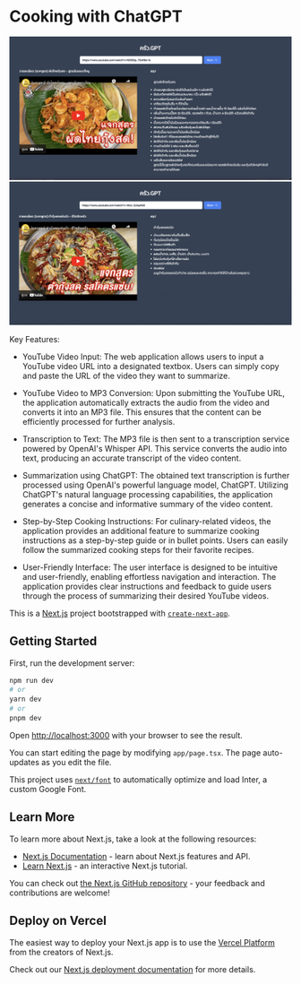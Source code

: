 # Cooking with ChatGPT

![alt text](demo-1.png)
![alt text](demo-2.png)

Key Features:

- YouTube Video Input: The web application allows users to input a YouTube video URL into a designated textbox. Users can simply copy and paste the URL of the video they want to summarize.

- YouTube Video to MP3 Conversion: Upon submitting the YouTube URL, the application automatically extracts the audio from the video and converts it into an MP3 file. This ensures that the content can be efficiently processed for further analysis.

- Transcription to Text: The MP3 file is then sent to a transcription service powered by OpenAI's Whisper API. This service converts the audio into text, producing an accurate transcript of the video content.

- Summarization using ChatGPT: The obtained text transcription is further processed using OpenAI's powerful language model, ChatGPT. Utilizing ChatGPT's natural language processing capabilities, the application generates a concise and informative summary of the video content.

- Step-by-Step Cooking Instructions: For culinary-related videos, the application provides an additional feature to summarize cooking instructions as a step-by-step guide or in bullet points. Users can easily follow the summarized cooking steps for their favorite recipes.

- User-Friendly Interface: The user interface is designed to be intuitive and user-friendly, enabling effortless navigation and interaction. The application provides clear instructions and feedback to guide users through the process of summarizing their desired YouTube videos.

This is a [Next.js](https://nextjs.org/) project bootstrapped with [`create-next-app`](https://github.com/vercel/next.js/tree/canary/packages/create-next-app).

## Getting Started

First, run the development server:

```bash
npm run dev
# or
yarn dev
# or
pnpm dev
```

Open [http://localhost:3000](http://localhost:3000) with your browser to see the result.

You can start editing the page by modifying `app/page.tsx`. The page auto-updates as you edit the file.

This project uses [`next/font`](https://nextjs.org/docs/basic-features/font-optimization) to automatically optimize and load Inter, a custom Google Font.

## Learn More

To learn more about Next.js, take a look at the following resources:

- [Next.js Documentation](https://nextjs.org/docs) - learn about Next.js features and API.
- [Learn Next.js](https://nextjs.org/learn) - an interactive Next.js tutorial.

You can check out [the Next.js GitHub repository](https://github.com/vercel/next.js/) - your feedback and contributions are welcome!

## Deploy on Vercel

The easiest way to deploy your Next.js app is to use the [Vercel Platform](https://vercel.com/new?utm_medium=default-template&filter=next.js&utm_source=create-next-app&utm_campaign=create-next-app-readme) from the creators of Next.js.

Check out our [Next.js deployment documentation](https://nextjs.org/docs/deployment) for more details.
